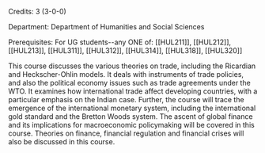 Credits: 3 (3-0-0)

Department: Department of Humanities and Social Sciences

Prerequisites: For UG students--any ONE of: [[HUL211]], [[HUL212]], [[HUL213]], [[HUL311]], [[HUL312]], [[HUL314]], [[HUL318]], [[HUL320]]

This course discusses the various theories on trade, including the Ricardian and Heckscher-Ohlin models. It deals with instruments of trade policies, and also the political economy issues such as trade agreements under the WTO. It examines how international trade affect developing countries, with a particular emphasis on the Indian case. Further, the course will trace the emergence of the international monetary system, including the international gold standard and the Bretton Woods system. The ascent of global finance and its implications for macroeconomic policymaking will be covered in this course. Theories on finance, financial regulation and financial crises will also be discussed in this course.